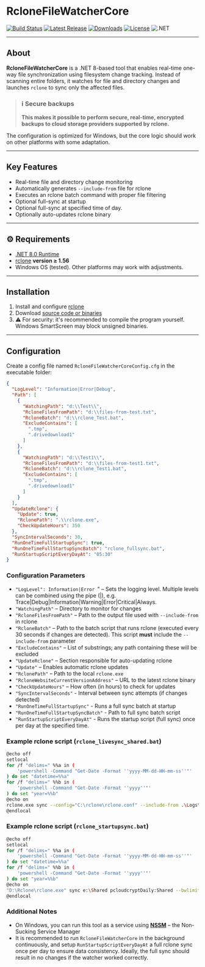 # RcloneFileWatcherCore

[![Build Status](https://github.com/mstarczewski/RcloneFileWatcherCore/actions/workflows/release.yml/badge.svg)](https://github.com/mstarczewski/RcloneFileWatcherCore/actions)
[![Latest Release](https://img.shields.io/github/v/release/mstarczewski/RcloneFileWatcherCore)](https://github.com/mstarczewski/RcloneFileWatcherCore/releases)
[![Downloads](https://img.shields.io/github/downloads/mstarczewski/RcloneFileWatcherCore/latest/total)](https://github.com/mstarczewski/RcloneFileWatcherCore/releases)
[![License](https://img.shields.io/github/license/mstarczewski/RcloneFileWatcherCore)](https://github.com/mstarczewski/RcloneFileWatcherCore/blob/master/LICENSE)
![.NET](https://img.shields.io/badge/.NET-8.0-blue)

---

## About

**RcloneFileWatcherCore** is a .NET 8-based tool that enables real-time one-way file synchronization using filesystem change tracking. Instead of scanning entire folders, it watches for file and directory changes and launches `rclone` to sync only the affected files.
>### ℹ️ Secure backups
> **This makes it possible to perform secure, real-time, encrypted backups to cloud storage providers supported by rclone.**

The configuration is optimized for Windows, but the core logic should work on other platforms with some adaptation.

---

## Key Features

- Real-time file and directory change monitoring
- Automatically generates `--include-from` file for rclone
- Executes an rclone batch command with proper file filtering
- Optional full-sync at startup
- Optional full-sync at specified time of day.
- Optionally auto-updates rclone binary

---

## ⚙️ Requirements

- [.NET 8.0 Runtime](https://dotnet.microsoft.com/en-us/download)
- [rclone](https://rclone.org/downloads/) **version ≥ 1.56**
- Windows OS (tested). Other platforms may work with adjustments.

---

## Installation

1. Install and configure [rclone](https://rclone.org/)
2. Download [source code or binaries](https://github.com/mstarczewski/RcloneFileWatcherCore/releases)
3. ⚠️ For security: it's recommended to compile the program yourself. Windows SmartScreen may block unsigned binaries.

---

## Configuration

Create a config file named `RcloneFileWatcherCoreConfig.cfg` in the executable folder:

```json
{
  "LogLevel": "Information|Error|Debug",
  "Path": [
    {
      "WatchingPath": "d:\\Test\\",
      "RcloneFilesFromPath": "d:\\files-from-test.txt",
      "RcloneBatch": "d:\\rclone_Test.bat",
      "ExcludeContains": [
        ".tmp",
        ".drivedownload1"
      ]
    },
    {
      "WatchingPath": "d:\\Test1\\",
      "RcloneFilesFromPath": "d:\\files-from-test1.txt",
      "RcloneBatch": "d:\\rclone_Test1.bat",
      "ExcludeContains": [
        ".tmp",
        ".drivedownload1"
      ]
    }
  ],
  "UpdateRclone": {
    "Update": true,
    "RclonePath": ".\\rclone.exe",
    "CheckUpdateHours": 350
  },
  "SyncIntervalSeconds": 30,
  "RunOneTimeFullStartupSync": true,
  "RunOneTimeFullStartupSyncBatch": "rclone_fullsync.bat",
  "RunStartupScriptEveryDayAt": "05:30"
}

```

### Configuration Parameters

* `"LogLevel": Information|Error `" – Sets the logging level. Multiple levels can be combined using the pipe (|), e.g. Trace|Debug|Information|Warning|Error|Critical|Always.
* `"WatchingPath"` – Directory to monitor for changes
* `"RcloneFilesFromPath"` – Path to the output file used with `--include-from` in rclone
* `"RcloneBatch"` – Path to the batch script that runs rclone (executed every 30 seconds if changes are detected). This script **must** include the `--include-from` parameter
* `"ExcludeContains"` – List of substrings; any path containing these will be excluded
* `"UpdateRclone"` – Section responsible for auto-updating rclone
* `"Update"` – Enables automatic rclone updates
* `"RclonePath"` – Path to the local `rclone.exe`
* `"RcloneWebsiteCurrentVersionAddress"` – URL to the latest rclone binary
* `"CheckUpdateHours"` – How often (in hours) to check for updates
* `"SyncIntervalSeconds"` -	Interval between sync attempts (if changes detected)
* `"RunOneTimeFullStartupSync"` -	Runs a full sync batch at startup
* `"RunOneTimeFullStartupSyncBatch"` - Path to full sync batch script
* `"RunStartupScriptEveryDayAt"` - Runs the startup script (full sync) once per day at the specified time.

### Example rclone script (`rclone_livesync_shared.bat`)

```bash
@echo off
setlocal
for /f "delims=" %%a in (
    'powershell -Command "Get-Date -Format ''yyyy-MM-dd-HH-mm-ss''"'
) do set "datetime=%%a"
for /f "delims=" %%b in (
    'powershell -Command "Get-Date -Format ''yyyy''"'
) do set "year=%%b"
@echo on
rclone.exe sync --config="C:\rclone\rclone.conf" --include-from .\Logs\files-from-shared.txt e:\Shared pcloudcryptDaily:Shared --retries-sleep 1m --retries 30 --bwlimit 30M:off --create-empty-src-dirs --backup-dir pcloudcryptDaily:$Archive\Shared\%year% --suffix " [%datetime%]" --log-file=.\Logs\log_livesync_shared.txt --log-level INFO
@endlocal
```
### Example rclone script (`rclone_startupsync.bat`)

```bash
@echo off
setlocal
for /f "delims=" %%a in (
    'powershell -Command "Get-Date -Format ''yyyy-MM-dd-HH-mm-ss''"'
) do set "datetime=%%a"
for /f "delims=" %%b in (
    'powershell -Command "Get-Date -Format ''yyyy''"'
) do set "year=%%b"
@echo on
"D:\Rclone\rclone.exe" sync e:\Shared pcloudcryptDaily:Shared --bwlimit 25M:off --transfers=32 --checkers=60 --backup-dir pcloudcryptDaily:$Archive\Shared\%year% --suffix " [%datetime%]" --create-empty-src-dirs --log-file=d:\log_shared.txt --log-level INFO
@endlocal
```

### Additional Notes

* On Windows, you can run this tool as a service using **[NSSM](https://nssm.cc/)** – the Non-Sucking Service Manager
* It is recommended to run  `RcloneFileWatcherCore` in the background continuously, and setup `RunStartupScriptEveryDayAt` a full rclone sync once per day to ensure data consistency. Ideally, the full sync should result in no changes if the watcher worked correctly.
